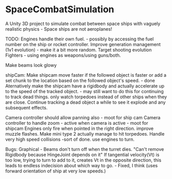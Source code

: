 # SpaceCombatSimulation
A Unity 3D project to simulate combat between space ships with vaguely realistic physics - Space ships are not aeroplanes!

TODO:
Engines handle their own fuel. - possibly by accessing the fuel number on the ship or rocket controller.
Improve generation management (1v1 evolution) - make it a bit more random.
Target shooting evolution
Fighters - using engines as weapons/using guns/both.

Make beams look glowy

shipCam:
    Make shipcam move faster if the followed object is faster or add a set chunk to the location based on the followed object's speed. - done
        Aternatively make the shipcam have a rigidbody and actually accelerate up to the speed of the tracked object.   - may still want to do this for continuing to track dead things.
    only watch torpedoes instead of other ships when they are close.
    Continue tracking a dead object a while to see it explode and any subsequent effects.

Camera controller should allow panning also - moot for ship cam
Camera controller to handle zoom - active when camera is active - moot for shipcam
Engines only fire when pointed in the right direction.
improve muzzle flashes.
Make mini type 2 actually manage to hit torpedoes.
Handle very high speed collisions -sort of done.
use engines to turn.

Bugs:
Graphical - Beams don't turn off when the turret dies.
"Can't remove Rigidbody because HingeJoint depends on it"
If tangential velocity(Vt) is too low, trying to turn to add to it, creates Vt in the opposite direction, this leads to endless indecision about which way to go. - Fixed, I think (uses forward orientation of ship at very low speeds.)